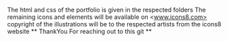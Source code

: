 The html and css of the portfolio is given in the respected folders
The remaining icons and elements will be available on <www.icons8.com> copyright of the illustrations will be to the respected artists from the icons8 website
** ThankYou For reaching out to this git **

